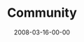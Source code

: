 ---
layout: message
category: message
series: "Consumed"
title: "Community"
date: 2008-03-16-00-00
message_id: 488
video-description: "Generous communities change the world. This week, we're each making the commitment to live more generous lives."
video-title: "Consumed (Week Six)"
video: "http://s3.amazonaws.com/crossroadsvideomessages/Consumed6-031608.mp4"
video-poster: "https://www.crossroads.net/uploadedfiles/consumed6still.jpg"
audio-description: "Generous communities change the world. This week we're each making the commitment to live more generously."
audio: "http://s3.amazonaws.com/crossroadsaudiomessages/Consumed_6_03-16-08_Tome_webaudio.mp3"
audio-title: "Consumed (Week Six)"
audio-duration: "44:08"
---